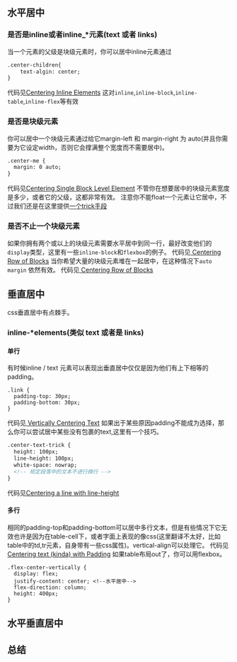 ## 水平居中
### 是否是inline或者inline_*元素(text 或者 links)
当一个元素的父级是块级元素时，你可以居中inline元素通过

```html
.center-children{
    text-algin: center;
}
```
代码见[Centering Inline Elements](http://codepen.io/chriscoyier/pen/HulzB/)
这对`inline`,`inline-block`,`inline-table`,`inline-flex`等有效

### 是否是块级元素
你可以居中一个块级元素通过给它margin-left 和 margin-right 为 auto(并且你需要为它设定width，否则它会撑满整个宽度而不需要居中)。
```html
.center-me {
  margin: 0 auto;
}
```
代码见[Centering Single Block Level Element](http://codepen.io/chriscoyier/pen/eszon/)
不管你在想要居中的块级元素宽度是多少，或者它的父级，这都非常有效。
注意你不能float一个元素让它居中，不过我们还是在这里提供[一个trick手段](https://css-tricks.com/float-center/)

### 是否不止一个块级元素
如果你拥有两个或以上的块级元素需要水平居中到同一行，最好改变他们的`display`类型，这里有一些`inline-block`和`flexbox`的例子。
代码见[ Centering Row of Blocks](http://codepen.io/chriscoyier/pen/ebing/)
当你希望大量的块级元素堆在一起居中，在这种情况下`auto margin` 依然有效。
代码见[ Centering Row of Blocks](http://codepen.io/chriscoyier/pen/haCGt/)

## 垂直居中
css垂直居中有点棘手。
### inline-*elements(类似 text 或者是 links)
#### 单行
有时候inline / text 元素可以表现出垂直居中仅仅是因为他们有上下相等的padding。
```
.link {
  padding-top: 30px;
  padding-bottom: 30px;
}
```
代码见[ Vertically Centering Text](http://codepen.io/chriscoyier/pen/ldcwq/)
如果出于某些原因padding不能成为选择，那么你可以尝试居中某些没有包裹的text,这里有一个技巧。
```html
.center-text-trick {
  height: 100px;
  line-height: 100px;
  white-space: nowrap;
  <!-- 规定段落中的文本不进行换行 -->
}
```
代码见[Centering a line with line-height](http://codepen.io/chriscoyier/pen/ldcwq/)

#### 多行
相同的padding-top和padding-bottom可以居中多行文本，但是有些情况下它无效也许是因为在table-cell下，或者字面上表现的像css(这里翻译不太好，比如table中的td,tr元素，自身带有一些css属性)。vertical-align可以处理它。
代码见[Centering text (kinda) with Padding](http://codepen.io/chriscoyier/pen/ekoFx/)
如果table布局out了，你可以用flexbox。
```
.flex-center-vertically {
  display: flex;
  justify-content: center; <!--水平居中-->
  flex-direction: column;
  height: 400px;
}
```

## 水平垂直居中   
## 总结